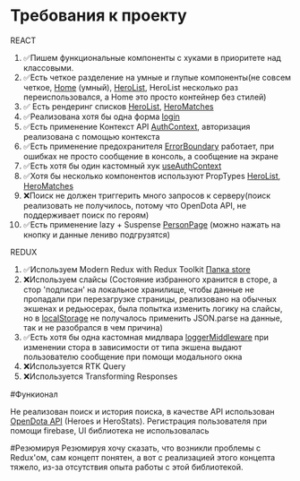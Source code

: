 # Требования к проекту

REACT
1. ✅Пишем функциональные компоненты c хуками в приоритете над классовыми. 
2. ✅Есть четкое разделение на умные и глупые компоненты(не совсем четкое, [Home](https://github.com/SeregaNag/aston-project/blob/main/src/pages/home/Home.js) (умный), [HeroList](https://github.com/SeregaNag/aston-project/blob/main/src/components/HeroList.js), HeroList несколько раз переиспользовался, а Home это просто контейнер без стилей)
3. ✅ Есть рендеринг списков [HeroList](https://github.com/SeregaNag/aston-project/blob/main/src/components/HeroList.js), [HeroMatches](https://github.com/SeregaNag/aston-project/blob/main/src/components/HeroMatches.js)
4. ✅Реализована хотя бы одна форма [login](https://github.com/SeregaNag/aston-project/blob/main/src/pages/login/Login.js)
5. ✅Есть применение Контекст API [AuthContext](https://github.com/SeregaNag/aston-project/blob/main/src/context/AuthContext.js), авторизация реализована с помощью контекста
6. ✅Есть применение предохранителя [ErrorBoundary](https://github.com/SeregaNag/aston-project/blob/main/src/components/ErrorBoundary.js) работает, при ошибках не просто сообщение в консоль, а сообщение на экране
7. ✅Есть хотя бы один кастомный хук [useAuthContext](https://github.com/SeregaNag/aston-project/blob/main/src/hooks/useAuthContext.js)
8. ✅Хотя бы несколько компонентов используют PropTypes [HeroList](https://github.com/SeregaNag/aston-project/blob/main/src/components/HeroList.js), [HeroMatches](https://github.com/SeregaNag/aston-project/blob/main/src/components/HeroMatches.js)
9. ❌Поиск не должен триггерить много запросов к серверу(поиск реализовать не получилось, потому что OpenDota API, не поддерживает поиск по героям)
10. ✅Есть применение lazy + Suspense [PersonPage](https://github.com/SeregaNag/aston-project/blob/main/src/pages/personPage/PersonPage.js) (можно нажать на кнопку и данные лениво подгрузятся)

REDUX
1. ✅Используем Modern Redux with Redux Toolkit [Папка store](https://github.com/SeregaNag/aston-project/tree/main/src/store)
2. ❌Используем слайсы (Состояние избранного хранится в сторе, а стор 'подписан' на локальное хранилище, чтобы данные не пропадали при перезагрузке страницы, реализовано на обычных экшенах и редьюсерах, была попытка изменить логику на слайсы, но в [localStorage](https://github.com/SeregaNag/aston-project/blob/main/src/utils/localStorage.js) не получалось применить JSON.parse на данные, так и не разобрался в чем причина)
3. ✅Есть хотя бы одна кастомная мидлвара [loggerMiddleware](https://github.com/SeregaNag/aston-project/blob/main/src/store/store.js) при изменении стора в зависимости от типа экшена выдают пользователю сообщение при помощи модального окна
4. ❌Используется RTK Query
5. ❌Используется Transforming Responses

#Функионал

Не реализован поиск и история поиска, в качестве API использован [OpenDota API](https://docs.opendota.com/) (Heroes и HeroStats). Регистрация пользователя при помощи firebase, UI библиотека не использовалась

#Резюмируя 
Резюмируя хочу сказать, что возникли проблемы с Redux'ом, сам концепт понятен, а вот с реализацией этого концепта тяжело, из-за отсутствия опыта работы с этой библиотекой.

